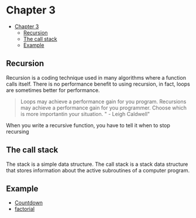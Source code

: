 # Chapter 3

- [Chapter 3](#chapter-3)
  - [Recursion](#recursion)
  - [The call stack](#the-call-stack)
  - [Example](#example)

## Recursion

Recursion is a coding technique used in many algorithms where a function calls itself. There is no performance benefit to using recursion, in fact, loops are sometimes better for performance.

> Loops may achieve a performance gain for you program. Recursions may achieve a performance gain for you programmer. Choose which is more importantin your situation. " - Leigh Caldwell"

When you write a recursive function, you have to tell it when to stop recursing

## The call stack

The stack is a simple data structure. The call stack is a stack data structure that stores information about the active subroutines of a computer program.

## Example

- [Countdown](./code/countdown.js)
- [factorial](./code/factorial.js)

